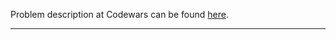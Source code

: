 Problem description at Codewars can be found
[here](https://www.codewars.com/kata/5601c5f6ba804403c7000004/train/python).

-------------


